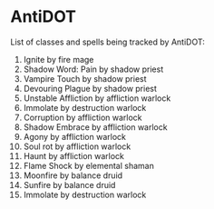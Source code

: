 # AntiDOT

List of classes and spells being tracked by AntiDOT:
1. Ignite by fire mage
2. Shadow Word: Pain by shadow priest
3. Vampire Touch by shadow priest
4. Devouring Plague by shadow priest
5. Unstable Affliction by affliction warlock
6. Immolate by destruction warlock
7. Corruption by affliction warlock
8. Shadow Embrace by affliction warlock
9. Agony by affliction warlock
10. Soul rot by affliction warlock
11. Haunt by affliction warlock
12. Flame Shock by elemental shaman
13. Moonfire by balance druid
14. Sunfire by balance druid
15. Immolate by destruction warlock